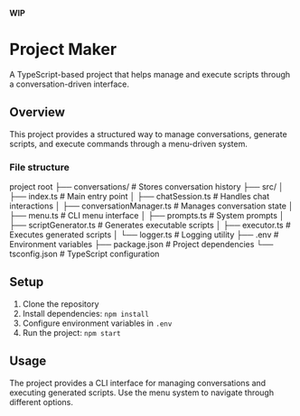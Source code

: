**WIP**

# Project Maker

A TypeScript-based project that helps manage and execute scripts through a conversation-driven interface.

## Overview

This project provides a structured way to manage conversations, generate scripts, and execute commands through a menu-driven system.

### File structure

project root
├── conversations/     # Stores conversation history
├── src/
│   ├── index.ts      # Main entry point
│   ├── chatSession.ts    # Handles chat interactions
│   ├── conversationManager.ts    # Manages conversation state
│   ├── menu.ts       # CLI menu interface
│   ├── prompts.ts    # System prompts
│   ├── scriptGenerator.ts    # Generates executable scripts
│   ├── executor.ts   # Executes generated scripts
│   └── logger.ts     # Logging utility
├── .env             # Environment variables
├── package.json     # Project dependencies
└── tsconfig.json    # TypeScript configuration

## Setup

1. Clone the repository
2. Install dependencies: `npm install`
3. Configure environment variables in `.env`
4. Run the project: `npm start`

## Usage

The project provides a CLI interface for managing conversations and executing generated scripts. Use the menu system to navigate through different options.
